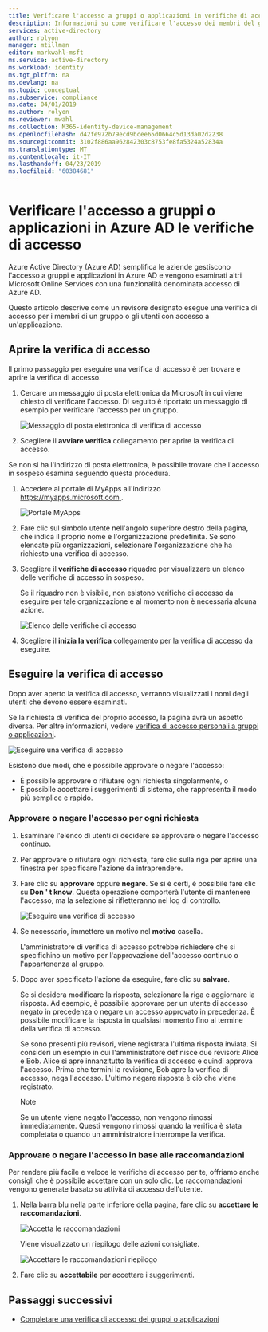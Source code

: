 ```yaml
---
title: Verificare l'accesso a gruppi o applicazioni in verifiche di accesso - Azure Active Directory | Microsoft Docs
description: Informazioni su come verificare l'accesso dei membri del gruppo o l'accesso alle applicazioni in Azure Active Directory le verifiche di accesso.
services: active-directory
author: rolyon
manager: mtillman
editor: markwahl-msft
ms.service: active-directory
ms.workload: identity
ms.tgt_pltfrm: na
ms.devlang: na
ms.topic: conceptual
ms.subservice: compliance
ms.date: 04/01/2019
ms.author: rolyon
ms.reviewer: mwahl
ms.collection: M365-identity-device-management
ms.openlocfilehash: d42fe972b79ecd9bcee65d0664c5d13da02d2238
ms.sourcegitcommit: 3102f886aa962842303c8753fe8fa5324a52834a
ms.translationtype: MT
ms.contentlocale: it-IT
ms.lasthandoff: 04/23/2019
ms.locfileid: "60384681"
---
```

# <a name="review-access-to-groups-or-applications-in-azure-ad-access-reviews"></a>Verificare l'accesso a gruppi o applicazioni in Azure AD le verifiche di accesso

Azure Active Directory (Azure AD) semplifica le aziende gestiscono l'accesso a gruppi e applicazioni in Azure AD e vengono esaminati altri Microsoft Online Services con una funzionalità denominata accesso di Azure AD.

Questo articolo descrive come un revisore designato esegue una verifica di accesso per i membri di un gruppo o gli utenti con accesso a un'applicazione.

## <a name="open-the-access-review"></a>Aprire la verifica di accesso

Il primo passaggio per eseguire una verifica di accesso è per trovare e aprire la verifica di accesso.

1. Cercare un messaggio di posta elettronica da Microsoft in cui viene chiesto di verificare l'accesso. Di seguito è riportato un messaggio di esempio per verificare l'accesso per un gruppo.

    ![Messaggio di posta elettronica di verifica di accesso](./media/perform-access-review/access-review-email.png)

1. Scegliere il **avviare verifica** collegamento per aprire la verifica di accesso.

Se non si ha l'indirizzo di posta elettronica, è possibile trovare che l'accesso in sospeso esamina seguendo questa procedura.

1. Accedere al portale di MyApps all'indirizzo [ https://myapps.microsoft.com ](https://myapps.microsoft.com).

    ![Portale MyApps](./media/perform-access-review/myapps-access-panel.png)

1. Fare clic sul simbolo utente nell'angolo superiore destro della pagina, che indica il proprio nome e l'organizzazione predefinita. Se sono elencate più organizzazioni, selezionare l'organizzazione che ha richiesto una verifica di accesso.

1. Scegliere il **verifiche di accesso** riquadro per visualizzare un elenco delle verifiche di accesso in sospeso.

    Se il riquadro non è visibile, non esistono verifiche di accesso da eseguire per tale organizzazione e al momento non è necessaria alcuna azione.

    ![Elenco delle verifiche di accesso](./media/perform-access-review/access-reviews-list.png)

1. Scegliere il **inizia la verifica** collegamento per la verifica di accesso da eseguire.

## <a name="perform-the-access-review"></a>Eseguire la verifica di accesso

Dopo aver aperto la verifica di accesso, verranno visualizzati i nomi degli utenti che devono essere esaminati.

Se la richiesta di verifica del proprio accesso, la pagina avrà un aspetto diversa. Per altre informazioni, vedere [verifica di accesso personali a gruppi o applicazioni](review-your-access.md).

![Eseguire una verifica di accesso](./media/perform-access-review/perform-access-review.png)

Esistono due modi, che è possibile approvare o negare l'accesso:

- È possibile approvare o rifiutare ogni richiesta singolarmente, o
- È possibile accettare i suggerimenti di sistema, che rappresenta il modo più semplice e rapido.

### <a name="approve-or-deny-access-for-each-request"></a>Approvare o negare l'accesso per ogni richiesta

1. Esaminare l'elenco di utenti di decidere se approvare o negare l'accesso continuo.

1. Per approvare o rifiutare ogni richiesta, fare clic sulla riga per aprire una finestra per specificare l'azione da intraprendere.

1. Fare clic su **approvare** oppure **negare**. Se si è certi, è possibile fare clic su **Don ' t know**. Questa operazione comporterà l'utente di mantenere l'accesso, ma la selezione si rifletteranno nel log di controllo.

    ![Eseguire una verifica di accesso](./media/perform-access-review/approve-deny.png)

1. Se necessario, immettere un motivo nel **motivo** casella.

    L'amministratore di verifica di accesso potrebbe richiedere che si specifichino un motivo per l'approvazione dell'accesso continuo o l'appartenenza al gruppo.

1. Dopo aver specificato l'azione da eseguire, fare clic su **salvare**.

    Se si desidera modificare la risposta, selezionare la riga e aggiornare la risposta. Ad esempio, è possibile approvare per un utente di accesso negato in precedenza o negare un accesso approvato in precedenza. È possibile modificare la risposta in qualsiasi momento fino al termine della verifica di accesso.

    Se sono presenti più revisori, viene registrata l'ultima risposta inviata. Si consideri un esempio in cui l'amministratore definisce due revisori: Alice e Bob. Alice si apre innanzitutto la verifica di accesso e quindi approva l'accesso. Prima che termini la revisione, Bob apre la verifica di accesso, nega l'accesso. L'ultimo negare risposta è ciò che viene registrato.

    > [!NOTE]
    > Se un utente viene negato l'accesso, non vengono rimossi immediatamente. Questi vengono rimossi quando la verifica è stata completata o quando un amministratore interrompe la verifica.

### <a name="approve-or-deny-access-based-on-recommendations"></a>Approvare o negare l'accesso in base alle raccomandazioni

Per rendere più facile e veloce le verifiche di accesso per te, offriamo anche consigli che è possibile accettare con un solo clic. Le raccomandazioni vengono generate basato su attività di accesso dell'utente.

1. Nella barra blu nella parte inferiore della pagina, fare clic su **accettare le raccomandazioni**.

    ![Accetta le raccomandazioni](./media/perform-access-review/accept-recommendations.png)

    Viene visualizzato un riepilogo delle azioni consigliate.

    ![Accettare le raccomandazioni riepilogo](./media/perform-access-review/accept-recommendations-summary.png)

1. Fare clic su **accettabile** per accettare i suggerimenti.

## <a name="next-steps"></a>Passaggi successivi

- [Completare una verifica di accesso dei gruppi o applicazioni](complete-access-review.md)
